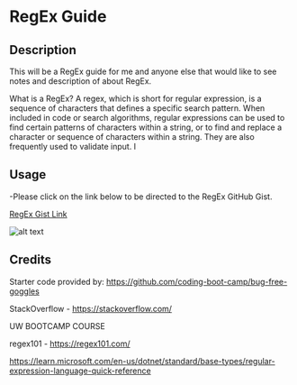 # RegEx Guide

## Description 
  This will be a RegEx guide for me and anyone else that would like to see notes and description of about RegEx.

  What is a RegEx? A regex, which is short for regular expression, is a sequence of characters that defines a specific search pattern. When included in code or search algorithms, regular expressions can be used to find certain patterns of characters within a string, or to find and replace a character or sequence of characters within a string. They are also frequently used to validate input.
I


## Usage
-Please click on the link below to be directed to the RegEx GitHub Gist.

<a href="https://gist.github.com/xKranze/f0ae056d77f559a6850990e5f399c853">RegEx Gist Link</a>

    
![alt text](./)


## Credits
Starter code provided by: https://github.com/coding-boot-camp/bug-free-goggles

StackOverflow - https://stackoverflow.com/

UW BOOTCAMP COURSE

regex101 - https://regex101.com/

https://learn.microsoft.com/en-us/dotnet/standard/base-types/regular-expression-language-quick-reference
